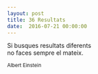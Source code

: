 ```yaml
---
layout: post
title: 36 Resultats
date:  2016-07-21 00:00:00
---
```


Si busques resultats diferents<br />
no faces sempre el mateix.

<small>Albert Einstein</small>

